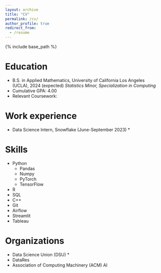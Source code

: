 ```yaml
---
layout: archive
title: "CV"
permalink: /cv/
author_profile: true
redirect_from:
  - /resume
---
```


{% include base_path %}

Education
======
* B.S. in Applied Mathematics, University of California Los Angeles (UCLA), 2024 (expected)
  *Statistics Minor, Specialization in Computing*
* Cumulative GPA: 4.00
* Relevant Coursework:

Work experience
======
* Data Science Intern, Snowflake (June-September 2023)
  * 

Skills
======
* Python
  * Pandas
  * Numpy
  * PyTorch
  * TensorFlow
* R
* SQL
* C++
* Git
* Airflow
* Streamlit
* Tableau
  
**Organizations**
======
* Data Science Union (DSU)
  * 
* DataRes
* Association of Computing Machinery (ACM) AI
